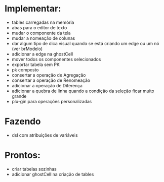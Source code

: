 # Implementar:

- tables carregadas na memória
- abas para o editor de texto
- mudar o componente da tela
- mudar a nomeação de colunas
- dar algum tipo de dica visual quando se está criando um edge ou um nó (ver brModelo)
- adicionar a edge na ghostCell
- mover todos os componentes selecionados 
- exportar tabela sem PK
- pk composto
- consertar a operação de Agregação
- consertar a operação de Renomeação
- adicionar a operação de Diferença
- adicionar a quebra de linha quando a condição da seleção ficar muito grande
- plu-gin para operações personalizadas


# Fazendo

- dsl com atribuições de variáveis 


# Prontos:

- criar tabelas sozinhas
- adicionar ghostCell na criação de tables
